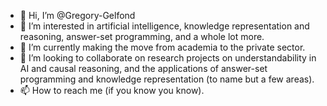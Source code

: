 - 👋 Hi, I’m @Gregory-Gelfond
- 👀 I’m interested in artificial intelligence, knowledge representation and reasoning, answer-set programming, and a whole lot more.
- 🌱 I’m currently making the move from academia to the private sector.
- 💞️ I’m looking to collaborate on research projects on understandability in AI and causal reasoning, and the applications of answer-set programming and knowledge representation (to name but a few areas).
- 📫 How to reach me (if you know you know).

<!---
Gregory-Gelfond/Gregory-Gelfond is a ✨ special ✨ repository because its `README.md` (this file) appears on your GitHub profile.
You can click the Preview link to take a look at your changes.
--->
